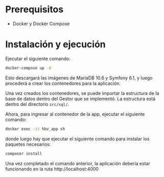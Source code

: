 # Prerequisitos
* Docker y Docker Compose

# Instalación y ejecución
Ejecutar el siguiente comando:
~~~bash
docker-compose up -d
~~~
Esto descargará las imágenes de MariaDB 10.6 y Symfony 6.1, y luego procederá a crear los contenedores para la aplicación.

Una vez creados los contenedores, se puede importar la estructura de la base de datos dentro del Gestor que se implementó. La estructura está dentro del directorio `src/sql/`.

Ahora, para ingresar al contenedor de la app, ejecutar el siguiente comando:
~~~bash
docker exec -it hbv_app sh
~~~
donde luego hay que ejecutar el siguiente comando para instalar los paquetes necesarios:
~~~bash
composer install
~~~
Una vez completado el comando anterior, la aplicación debería estar funcionando en la ruta http://localhost:4000
